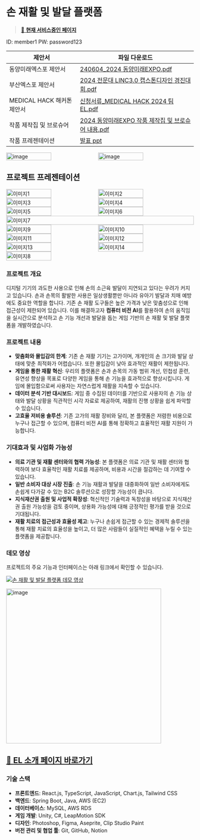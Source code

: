# 손 재활 및 발달 플랫폼

> [🔗 **현재 서비스중인 페이지**](http://43.203.0.69:8081/)

ID: member1
PW: password123


| 제안서 | 파일 다운로드 |
|--------|---------------|
| 동양미래엑스포 제안서 | [240604_2024 동양미래EXPO.pdf](https://github.com/user-attachments/files/17699199/240604_2024.EXPO.pdf) |
| 부산엑스포 제안서 | [2024 전문대 LINC3.0 캡스톤디자인 경진대회.pdf](https://github.com/user-attachments/files/17699160/2024.LINC3.0.pdf) |
| MEDICAL HACK 해커톤 제안서 | [신청서류_MEDICAL HACK 2024 팀 EL.pdf](https://github.com/user-attachments/files/17699185/_MEDICAL.HACK.2024.EL.pdf) |
| 작품 제작집 및 브로슈어 | [2024 동양미래EXPO 작품 제작집 및 브로슈어 내용.pdf](https://github.com/user-attachments/files/17699204/2024.EXPO.pdf) |
| 작품 프레젠테이션 | [발표 ppt](https://bigfile.mail.naver.com/download?fid=cYnXFAIlbru/FAvwHqujaxtjKogZFAuwKxuwFquqFAvjKxbqKqvZaxula3YmaxFvp6iSKAC0Mobrp6pCpo+SpzMXFxumM6trMquwpg==) |

<div style="display: flex;">
  <img width="1107" alt="image" src="https://github.com/user-attachments/assets/28b3caa6-1525-496f-b9bb-807f61f34e2a" style="width: 49%;">
  <img width="1107" alt="image" src="https://github.com/user-attachments/assets/3278b4f4-e7f0-4a4a-8bba-48be3359ece4" style="width: 49%;">
</div>

## 프로젝트 프레젠테이션
<div style="display: flex; flex-wrap: wrap;">
  <!-- 첫 번째 행 -->
  <img src="https://github.com/user-attachments/assets/d24e6f60-1bb9-421f-8a3c-1a85ce7ca571" alt="이미지1" style="width: 49%;">
  <img src="https://github.com/user-attachments/assets/02bc0929-52e6-41ce-a83e-28113363b8a6" alt="이미지2" style="width: 49%;">
  <img src="https://github.com/user-attachments/assets/106144a5-4b6d-4f4c-bdb5-534289ac72df" alt="이미지3" style="width: 49%;">
  <img src="https://github.com/user-attachments/assets/dae54b40-036c-4bf2-9b1a-2dd86aa487a5" alt="이미지4" style="width: 49%;">
  <img src="https://github.com/user-attachments/assets/13845ece-69e7-49e4-ba13-5612282b926c" alt="이미지5" style="width: 49%;">
  <img src="https://github.com/user-attachments/assets/915925e1-d7fc-4fc4-8f4e-0bf06d3f946b" alt="이미지6" style="width: 49%;">
  <img src="https://github.com/user-attachments/assets/3560fdcb-8795-452a-ae3d-c5fef95b1b1e" alt="이미지7" style="width: 100%;">

  <img src="https://github.com/user-attachments/assets/9725bebe-74d1-43d7-a424-36c06d16fa01" alt="이미지9" style="width: 49%;">
  <img src="https://github.com/user-attachments/assets/62b26449-c852-4929-838a-7d796c8b0ca0" alt="이미지10" style="width: 49%;">
  <img src="https://github.com/user-attachments/assets/5e55f967-e803-4f69-abea-4d23d9a76664" alt="이미지11" style="width: 49%;">
  <img src="https://github.com/user-attachments/assets/9d85ea05-7fee-479d-ac29-ab9a9834d519" alt="이미지12" style="width: 49%;">
  <img src="https://github.com/user-attachments/assets/437381ae-59b8-4ae3-b562-959f44872c2a" alt="이미지13" style="width: 49%;">
  <img src="https://github.com/user-attachments/assets/ad7b95ec-a74d-4f17-86ef-6f128316775b" alt="이미지14" style="width: 49%;">
  <img src="https://github.com/user-attachments/assets/119f8bbc-f544-4486-9ba9-1f36e8245b54" alt="이미지8" style="width: 49%;">
</div>

### 프로젝트 개요
디지털 기기의 과도한 사용으로 인해 손의 소근육 발달이 지연되고 있다는 우려가 커지고 있습니다. 손과 손목의 활발한 사용은 일상생활뿐만 아니라 유아기 발달과 치매 예방에도 중요한 역할을 합니다. 기존 손 재활 도구들은 높은 가격과 낮은 맞춤성으로 인해 접근성이 제한되어 있습니다. 이를 해결하고자 **컴퓨터 비전 AI**를 활용하여 손의 움직임을 실시간으로 분석하고 손 기능 개선과 발달을 돕는 게임 기반의 손 재활 및 발달 플랫폼을 개발하였습니다.

### 프로젝트 내용
- **맞춤화와 몰입감의 한계**: 기존 손 재활 기기는 고가이며, 개개인의 손 크기와 발달 상태에 맞춘 최적화가 어렵습니다. 또한 몰입감이 낮아 효과적인 재활이 제한됩니다.
- **게임을 통한 재활 혁신**: 우리의 플랫폼은 손과 손목의 가동 범위 개선, 민첩성 훈련, 유연성 향상을 목표로 다양한 게임을 통해 손 기능을 효과적으로 향상시킵니다. 게임에 몰입함으로써 사용자는 자연스럽게 재활을 지속할 수 있습니다.
- **데이터 분석 기반 대시보드**: 게임 중 수집된 데이터를 기반으로 사용자의 손 기능 상태와 발달 상황을 직관적인 시각 자료로 제공하여, 재활의 진행 상황을 쉽게 파악할 수 있습니다.
- **고효율 저비용 솔루션**: 기존 고가의 재활 장비와 달리, 본 플랫폼은 저렴한 비용으로 누구나 접근할 수 있으며, 컴퓨터 비전 AI를 통해 정확하고 효율적인 재활 지원이 가능합니다.

### 기대효과 및 사업화 가능성
- **의료 기관 및 재활 센터와의 협력 가능성**: 본 플랫폼은 의료 기관 및 재활 센터와 협력하여 보다 효율적인 재활 치료를 제공하며, 비용과 시간을 절감하는 데 기여할 수 있습니다.
- **일반 소비자 대상 시장 진출**: 손 기능 재활과 발달을 대중화하여 일반 소비자에게도 손쉽게 다가갈 수 있는 B2C 솔루션으로 성장할 가능성이 큽니다.
- **지식재산권 출원 및 사업적 확장성**: 혁신적인 기술력과 독창성을 바탕으로 지식재산권 출원 가능성을 검토 중이며, 상용화 가능성에 대해 긍정적인 평가를 받을 것으로 기대됩니다.
- **재활 치료의 접근성과 효율성 제고**: 누구나 손쉽게 접근할 수 있는 경제적 솔루션을 통해 재활 치료의 효율성을 높이고, 더 많은 사람들이 실질적인 혜택을 누릴 수 있는 플랫폼을 제공합니다.

### 데모 영상
프로젝트의 주요 기능과 인터페이스는 아래 링크에서 확인할 수 있습니다.

[![손 재활 및 발달 플랫폼 데모 영상](https://img.youtube.com/vi/Lk9xxMedmyE/0.jpg)](https://youtu.be/Lk9xxMedmyE)

<img width="416" alt="image" src="https://github.com/user-attachments/assets/9ea36774-c0bc-48cd-a3ef-c044eac2b03b">

[🔗 **EL 소개 페이지 바로가기**](https://6730b8f08e6567ce78ca4793--el-page.netlify.app/)
---

### 기술 스택
- **프론트엔드**: React.js, TypeScript, JavaScript, Chart.js, Tailwind CSS
- **백엔드**: Spring Boot, Java, AWS (EC2)
- **데이터베이스**: MySQL, AWS RDS
- **게임 개발**: Unity, C#, LeapMotion SDK
- **디자인**: Photoshop, Figma, Aseprite, Clip Studio Paint
- **버전 관리 및 협업 툴**: Git, GitHub, Notion
